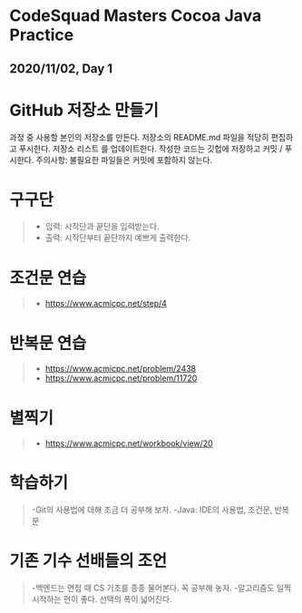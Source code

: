 CodeSquad Masters Cocoa Java Practice
=====================================

2020/11/02, Day 1
-----------------


# GitHub 저장소 만들기
과정 중 사용할 본인의 저장소를 만든다.
저장소의 README.md 파일을 적당히 편집하고 푸시한다.
저장소 리스트 를 업데이트한다.
작성한 코드는 깃헙에 저장하고 커밋 / 푸시한다.
주의사항: 불필요한 파일들은 커밋에 포함하지 않는다.

# 구구단
> - 입력: 시작단과 끝단을 입력받는다.
> - 출력: 시작단부터 끝단까지 예쁘게 출력한다.

# 조건문 연습
> - https://www.acmicpc.net/step/4

# 반복문 연습
> - https://www.acmicpc.net/problem/2438
> - https://www.acmicpc.net/problem/11720

# 별찍기
> - https://www.acmicpc.net/workbook/view/20

# 학습하기
> -Git의 사용법에 대해 조금 더 공부해 보자.
> -Java: IDE의 사용법, 조건문, 반복문

# 기존 기수 선배들의 조언
> -백엔드는 면접 때 CS 기초를 종종 물어본다. 꼭 공부해 놓자.
> -알고리즘도 일찍 시작하는 편이 좋다. 선택의 폭이 넓어진다.
